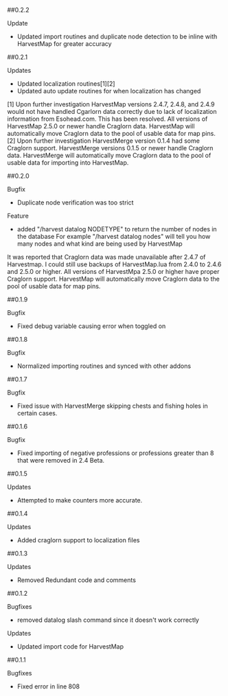 ##0.2.2

Update
- Updated import routines and duplicate node detection to be inline with HarvestMap for greater accuracy

##0.2.1

Updates
- Updated localization routines[1][2]
- Updated auto update routines for when localization has changed

[1] Upon further investigation HarvestMap versions 2.4.7, 2.4.8, and 2.4.9 would not have handled Cgarlorn data correctly due to lack of localization information from Esohead.com.  This has been resolved.  All versions of HarvestMap 2.5.0 or newer handle Craglorn data.  HarvestMap will automatically move Craglorn data to the pool of usable data for map pins.
[2] Upon further investigation HarvestMerge version 0.1.4 had some Craglorn support.  HarvestMerge versions 0.1.5 or newer handle Craglorn data.  HarvestMerge will automatically move Craglorn data to the pool of usable data for importing into HarvestMap.

##0.2.0

Bugfix
- Duplicate node verification was too strict

Feature
- added "/harvest datalog NODETYPE" to return the number of nodes in the database
For example "/harvest datalog nodes" will tell you how many nodes and what kind are being used by HarvestMap


It was reported that Craglorn data was made unavailable after 2.4.7 of Harvestmap.  I could still use backups of HarvestMap.lua from 2.4.0 to 2.4.6 and 2.5.0 or higher.  All versions of HarvestMpa 2.5.0 or higher have proper Craglorn support.  HarvestMap will automatically move Craglorn data to the pool of usable data for map pins.

##0.1.9

Bugfix
- Fixed debug variable causing error when toggled on

##0.1.8

Bugfix
- Normalized importing routines and synced with other addons

##0.1.7

Bugfix
- Fixed issue with HarvestMerge skipping chests and fishing holes in certain cases.

##0.1.6

Bugfix
- Fixed importing of negative professions or professions greater than 8 that were removed in 2.4 Beta.

##0.1.5

Updates
- Attempted to make counters more accurate.

##0.1.4

Updates
- Added craglorn support to localization files

##0.1.3

Updates
- Removed Redundant code and comments

##0.1.2

Bugfixes
- removed datalog slash command since it doesn't work correctly

Updates
- Updated import code for HarvestMap

##0.1.1

Bugfixes
- Fixed error in line 808
